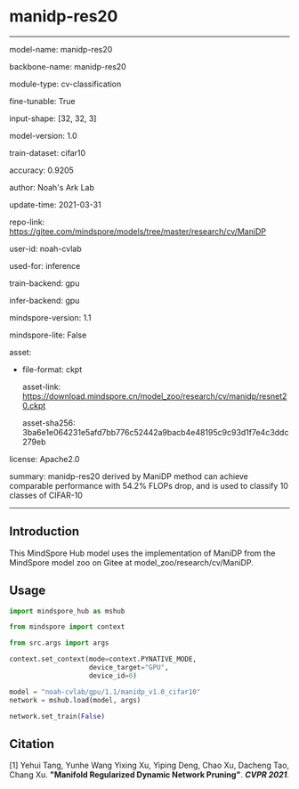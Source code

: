 # manidp-res20

---

model-name: manidp-res20

backbone-name: manidp-res20

module-type: cv-classification

fine-tunable: True

input-shape: [32, 32, 3]

model-version: 1.0

train-dataset: cifar10

accuracy: 0.9205

author: Noah's Ark Lab

update-time: 2021-03-31

repo-link: <https://gitee.com/mindspore/models/tree/master/research/cv/ManiDP>

user-id: noah-cvlab

used-for: inference

train-backend: gpu

infer-backend: gpu

mindspore-version: 1.1

mindspore-lite: False

asset:

- file-format: ckpt

  asset-link: <https://download.mindspore.cn/model_zoo/research/cv/manidp/resnet20.ckpt>

  asset-sha256: 3ba6e1e064231e5afd7bb776c52442a9bacb4e48195c9c93d1f7e4c3ddc279eb

license: Apache2.0

summary: manidp-res20 derived by ManiDP method can achieve comparable performance with 54.2% FLOPs drop, and is used to classify 10 classes of CIFAR-10

---

## Introduction

This MindSpore Hub model uses the implementation of ManiDP from the MindSpore model zoo on Gitee at model_zoo/research/cv/ManiDP.

## Usage

```python
import mindspore_hub as mshub

from mindspore import context

from src.args import args

context.set_context(mode=context.PYNATIVE_MODE,
                    device_target="GPU",
                    device_id=0)

model = "noah-cvlab/gpu/1.1/manidp_v1.0_cifar10"
network = mshub.load(model, args)

network.set_train(False)
```

## Citation

[1] Yehui Tang, Yunhe Wang Yixing Xu, Yiping Deng, Chao Xu, Dacheng Tao, Chang Xu. **"Manifold Regularized Dynamic Network Pruning"**. <i>**CVPR 2021**.</i>